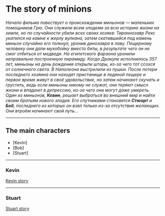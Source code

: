# The story of minions

*Начало фильма повествует о происхождении миньонов — маленьких помощников Грю. Они служили всем злодеям за всю историю жизни на земле, но по случайности убили всех своих хозяев: Тираннозавр Рекс укатился на камне к жерлу вулкана, затем скатившийся под камень миньон случайно его толкнул, уронив динозавра в лаву. Пещерному человеку они дали мухобойку вместо биты, в результате чего он не смог отбиться от медведя. На египетского фараона уронили неправильно построенную пирамиду. Когда Дракуле исполнилось 357 лет, миньоны на день рождения открыли шторы, из-за чего тот ссохся от солнечного света. В Наполеона выстрелили из пушки. После потери последнего хозяина они находят пристанище в ледяной пещере и первое время живут в своё удовольствие, но затем начинают скучать и грустить, ведь если миньоны никому не служат, они теряют смысл жизни и впадают в депрессию, из-за чего они могут даже умереть. Один из миньонов, **Кевин**, решает выбраться во внешний мир и найти своим братьям нового злодея. Его спутниками становятся **Стюарт** и **Боб**, последнего из которых он взял только из-за отсутствия желающих. Они втроём начинают свой путь...*

---
## The main characters
* [Kevin]
* [Bob]
* [Stuart]

---
### Kevin

[Kevin story](https://despicableme.fandom.com/ru/wiki/Кевин)

---
### Stuart
[Stuart story](https://despicableme.fandom.com/ru/wiki/Стюарт)
